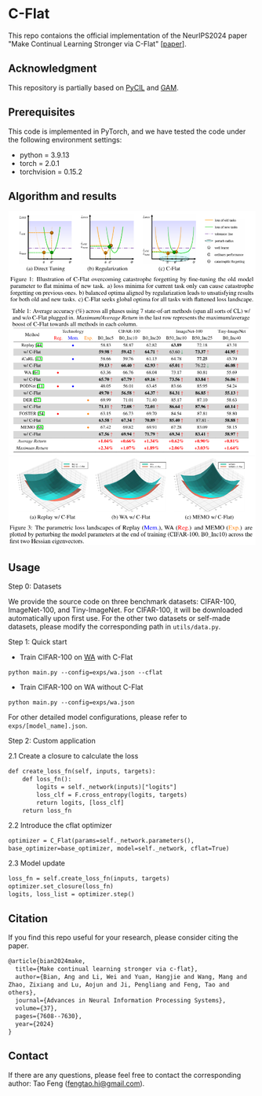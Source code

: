 # C-Flat

This repo contaions the official implementation of the NeurIPS2024 paper "Make Continual Learning Stronger via C-Flat" [[paper](https://openreview.net/pdf?id=Dokew2u49m)].

## Acknowledgment
This repository is partially based on [PyCIL](https://github.com/G-U-N/PyCIL) and [GAM](https://github.com/xxgege/GAM).

## Prerequisites
This code is implemented in PyTorch, and we have tested the code under the following environment settings:
- python = 3.9.13
- torch = 2.0.1
- torchvision = 0.15.2

## Algorithm and results
![](resources/cflat_algo.png)
![](resources/cflat_results.png)
![](resources/loss_landscapes.png)

## Usage
Step 0:  Datasets

We provide the source code on three benchmark datasets: CIFAR-100, ImageNet-100, and Tiny-ImageNet. For CIFAR-100, it will be downloaded automatically upon first use. For the other two datasets or self-made datasets, please modify the corresponding path in `utils/data.py`.

Step 1:  Quick start

+ Train CIFAR-100 on [WA](https://arxiv.org/abs/1911.07053) with C-Flat
```
python main.py --config=exps/wa.json --cflat
```
+ Train CIFAR-100 on WA without C-Flat
```
python main.py --config=exps/wa.json
```

For other detailed model configurations, please refer to `exps/[model_name].json`.

Step 2:  Custom application

2.1 Create a closure to calculate the loss
```
def create_loss_fn(self, inputs, targets):
    def loss_fn():
        logits = self._network(inputs)["logits"]
        loss_clf = F.cross_entropy(logits, targets)
        return logits, [loss_clf]
    return loss_fn
```

2.2 Introduce the cflat optimizer
```
optimizer = C_Flat(params=self._network.parameters(), base_optimizer=base_optimizer, model=self._network, cflat=True)
```

2.3 Model update
```
loss_fn = self.create_loss_fn(inputs, targets)
optimizer.set_closure(loss_fn)
logits, loss_list = optimizer.step()
```

## Citation

If you find this repo useful for your research, please consider citing the paper.

```
@article{bian2024make,
  title={Make continual learning stronger via c-flat},
  author={Bian, Ang and Li, Wei and Yuan, Hangjie and Wang, Mang and Zhao, Zixiang and Lu, Aojun and Ji, Pengliang and Feng, Tao and others},
  journal={Advances in Neural Information Processing Systems},
  volume={37},
  pages={7608--7630},
  year={2024}
}
```
## Contact

If there are any questions, please feel free to contact the corresponding author: Tao Feng (fengtao.hi@gmail.com).

